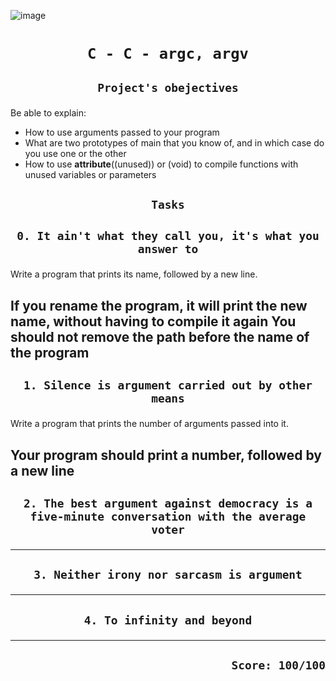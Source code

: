 ![image](https://tanakatarou.tech/wp-content/uploads/2021/10/4c85c234076325c638e2c305400f29d6.jpg)

# <p align=center>`C - C - argc, argv`</p>
## <p align=center> `Project's obejectives` </p>
Be able to explain:
- How to use arguments passed to your program
- What are two prototypes of main that you know of, and in which case do you use one or the other
- How to use __attribute__((unused)) or (void) to compile functions with unused variables or parameters


## <p align=center>`Tasks`</p>
## <p align=center>`0. It ain't what they call you, it's what you answer to`</p>
Write a program that prints its name, followed by a new line.

If you rename the program, it will print the new name, without having to compile it again
You should not remove the path before the name of the program
-------------------------------------------------
## <p align=center>`1. Silence is argument carried out by other means`</p>
Write a program that prints the number of arguments passed into it.

Your program should print a number, followed by a new line
-------------------------------------------------
## <p align=center>`2. The best argument against democracy is a five-minute conversation with the average voter`</p>

-------------------------------------------------
## <p align=center>`3. Neither irony nor sarcasm is argument`</p>

-------------------------------------------------
## <p align=center>`4. To infinity and beyond`</p>

-------------------------------------------------

## <p align=right>`Score: 100/100`</p>
